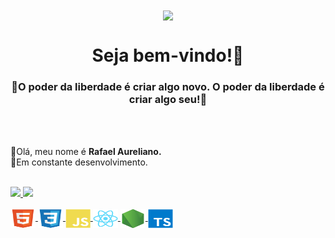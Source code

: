 <div align="center">
	<img align="center"   src="https://user-images.githubusercontent.com/94250152/141869749-5ad0ea53-0545-4295-a562-aca1a5e3c19a.png">
 </div>

<h1 align="center">
   Seja bem-vindo!👋
</h1>

<h3 align="center">
💭O poder da liberdade é criar algo novo. 
O poder da liberdade é criar algo seu!💭
</h3>

<br> <br>



👻Olá, meu nome é  **Rafael Aureliano.** <br>
🌱Em constante desenvolvimento.

<br>

<div align="left">
  <a href="https://github.com/aurelianoDeRafa">
  <img height="160em" src="https://github-readme-stats.vercel.app/api?username=rafaelAure&show_icons=true&theme=tokyonight&include_all_commits=true&count_private=true"/>
  <img height="160em" src="https://github-readme-stats.vercel.app/api/top-langs/?username=rafaelAure&layout=compact&langs_count=7&theme=tokyonight"/>
	  
</div>

<div style="display: inline_block"><br>
  <img align="center" alt="Rafael-HTML" height="30" width="40" src="https://raw.githubusercontent.com/devicons/devicon/master/icons/html5/html5-original.svg">
  <img align="center" alt="Rafael-CSS" height="30" width="40" src="https://raw.githubusercontent.com/devicons/devicon/master/icons/css3/css3-original.svg">
  <img align="center" alt="Rafael-Js" height="30" width="40" src="https://raw.githubusercontent.com/devicons/devicon/master/icons/javascript/javascript-plain.svg">
  <img align="center" alt="Rafael-CSS" height="30" width="40" src="https://raw.githubusercontent.com/devicons/devicon/master/icons/react/react-original.svg">
  <img align="center" alt="Rafael-CSS" height="30" width="40" src="https://raw.githubusercontent.com/devicons/devicon/master/icons/nodejs/nodejs-original.svg">
  <img align="center" alt="Rafael-CSS" height="30" width="40" src="https://raw.githubusercontent.com/devicons/devicon/master/icons/typescript/typescript-original.svg">
	<!--
  <img align="center" alt="Rafael-React" height="30" width="40" src="https://raw.githubusercontent.com/devicons/devicon/master/icons/react/react-original.svg">
  <img align="center" alt="Rafa-Python" height="30" width="40" src="https://cdn.jsdelivr.net/gh/devicons/devicon/icons/nodejs/nodejs-original.svg">
  <img align="center" alt="Rafael-Ts" height="30" width="40" src="https://raw.githubusercontent.com/devicons/devicon/master/icons/typescript/typescript-plain.svg">	
	-->
</div>
